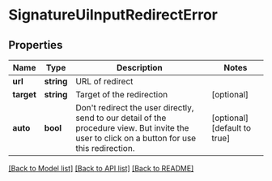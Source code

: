 # SignatureUiInputRedirectError

## Properties
Name | Type | Description | Notes
------------ | ------------- | ------------- | -------------
**url** | **string** | URL of redirect | 
**target** | **string** | Target of the redirection | [optional] 
**auto** | **bool** | Don&#39;t redirect the user directly, send to our detail of the procedure view. But invite the user to click on a button for use this redirection. | [optional] [default to true]

[[Back to Model list]](../README.md#documentation-for-models) [[Back to API list]](../README.md#documentation-for-api-endpoints) [[Back to README]](../README.md)


